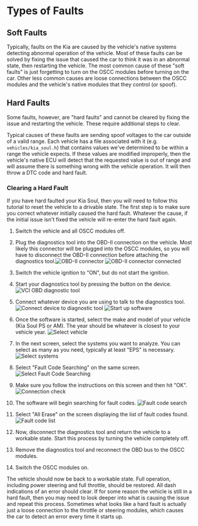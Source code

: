 # Types of Faults

## Soft Faults

Typically, faults on the Kia are caused by the vehicle's native systems detecting abnormal operation of the vehicle. Most of these faults can be solved by fixing the issue that caused the car to think it was in an abnormal state, then restarting the vehicle. The most common cause of these "soft faults" is just forgetting to turn on the OSCC modules before turning on the car. Other less common causes are loose connections between the OSCC modules and the vehicle's native modules that they control (or spoof).

## Hard Faults

Some faults, however, are "hard faults" and cannot be cleared by fixing the issue and restarting the vehicle. These require additional steps to clear.

Typical causes of these faults are sending spoof voltages to the car outside of a valid range. Each vehicle has a file associated with it (e.g. `vehicles/kia_soul.h`) that contains values we've determined to be within a range the vehicle expects. If these values are modified improperly, then the vehicle's native ECU will detect that the requested value is out of range and will assume there is something wrong with the vehicle operation. It will then throw a DTC code and hard fault.

### Clearing a Hard Fault

If you have hard faulted your Kia Soul, then you will need to follow this tutorial to reset the vehicle to a drivable state. The first step is to make sure you correct whatever initially caused the hard fault. Whatever the cause, if the initial issue isn't fixed the vehicle will re-enter the hard fault again. 

1. Switch the vehicle and all OSCC modules off.

2. Plug the diagnostics tool into the OBD-II connection on the vehicle. Most likely this connector will be plugged into the OSCC modules, so you will have to disconnect the OBD-II connection before attaching the diagnostics tool.![OBD-II connector](/images/gds/obd_ii_connector.jpg) ![OBD-II connector connected](/images/gds/obd_ii_connector_connected.jpg)

3. Switch the vehicle ignition to "ON", but do not start the ignition.

4. Start your diagnostics tool by pressing the button on the device. ![VCI OBD diagnostic tool](/images/gds/vci_obd_diagnostic_tool.jpg)

5. Connect whatever device you are using to talk to the diagnostics tool. ![Connect device to diagnostic tool](/images/gds/diagnostic_tool_connected.jpg) ![Start up software](/images/gds/gds_startup_screen.png)

6. Once the software is started, select the make and model of your vehicle (Kia Soul PS or AM). The year should be whatever is closest to your vehicle year. ![Select vehicle](/images/gds/gds_select_vehicle.png)

7. In the next screen, select the systems you want to analyze. You can select as many as you need, typically at least "EPS" is necessary. ![Select systems](/images/gds/gds_select_systems.png)

8. Select "Fault Code Searching" on the same screen. ![Select Fault Code Searching](/images/gds/gds_fault_code_searching_button.png)

9. Make sure you follow the instructions on this screen and then hit "OK". ![Connection check](/images/gds/gds_conn_check.png)

10. The software will begin searching for fault codes. ![Fault code search](/images/gds/gds_fault_code_search.png)

11. Select "All Erase" on the screen displaying the list of fault codes found. ![Fault code list](/images/gds/gds_fault_code_list.png)

12. Now, disconnect the diagnostics tool and return the vehicle to a workable state. Start this process by turning the vehicle completely off.

13. Remove the diagnostics tool and reconnect the OBD bus to the OSCC modules.

14. Switch the OSCC modules on.

The vehicle should now be back to a workable state. Full operation, including power steering and full throttle, should be restored. All dash indications of an error should clear. If for some reason the vehicle is still in a hard fault, then you may need to look deeper into what is causing the issue and repeat this process. Sometimes what looks like a hard fault is actually just a loose connection to the throttle or steering modules, which causes the car to detect an error every time it starts up.
